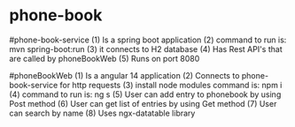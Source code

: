 # phone-book

#phone-book-service
(1) Is a spring boot application
(2) command to run is: mvn spring-boot:run
(3) it connects to H2 database
(4) Has Rest API's that are called by phoneBookWeb
(5) Runs on port 8080


#phoneBookWeb
(1) Is a angular 14 application
(2) Connects to phone-book-service for http requests
(3) install node modules command is: npm i
(4) command to run is: ng s
(5) User can add entry to phonebook by using Post method
(6) User can get list of entries by using Get method
(7) User can search by name
(8) Uses ngx-datatable library 
